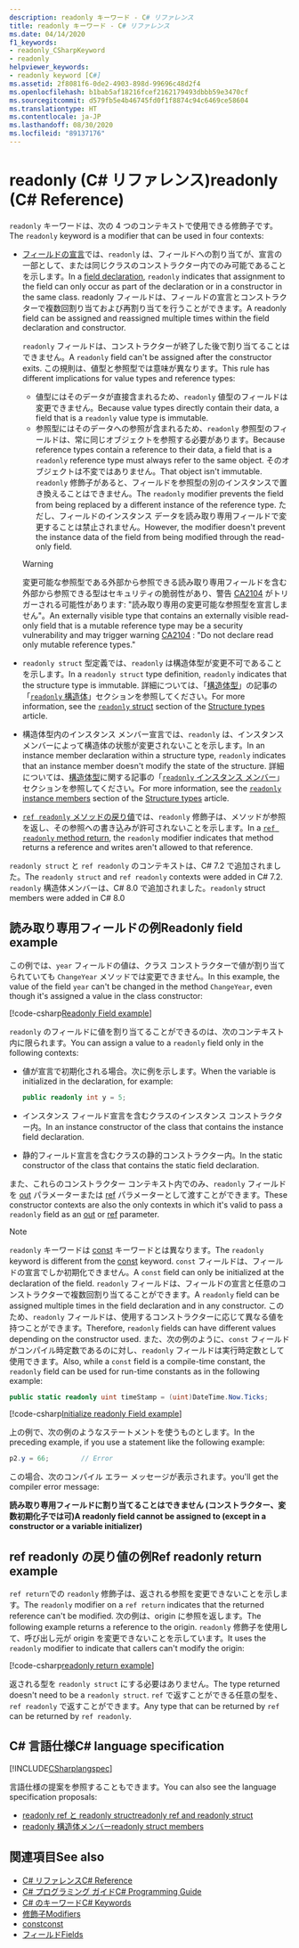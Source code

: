 ```yaml
---
description: readonly キーワード - C# リファレンス
title: readonly キーワード - C# リファレンス
ms.date: 04/14/2020
f1_keywords:
- readonly_CSharpKeyword
- readonly
helpviewer_keywords:
- readonly keyword [C#]
ms.assetid: 2f8081f6-0de2-4903-898d-99696c48d2f4
ms.openlocfilehash: b1bab5af18216fcef2162179493dbbb59e3470cf
ms.sourcegitcommit: d579fb5e4b46745fd0f1f8874c94c6469ce58604
ms.translationtype: HT
ms.contentlocale: ja-JP
ms.lasthandoff: 08/30/2020
ms.locfileid: "89137176"
---
```

# <a name="readonly-c-reference"></a><span data-ttu-id="b0dda-103">readonly (C# リファレンス)</span><span class="sxs-lookup"><span data-stu-id="b0dda-103">readonly (C# Reference)</span></span>

<span data-ttu-id="b0dda-104">`readonly` キーワードは、次の 4 つのコンテキストで使用できる修飾子です。</span><span class="sxs-lookup"><span data-stu-id="b0dda-104">The `readonly` keyword is a modifier that can be used in four contexts:</span></span>

- <span data-ttu-id="b0dda-105">[フィールドの宣言](#readonly-field-example)では、`readonly` は、フィールドへの割り当てが、宣言の一部として、または同じクラスのコンストラクター内でのみ可能であることを示します。</span><span class="sxs-lookup"><span data-stu-id="b0dda-105">In a [field declaration](#readonly-field-example), `readonly` indicates that assignment to the field can only occur as part of the declaration or in a constructor in the same class.</span></span> <span data-ttu-id="b0dda-106">readonly フィールドは、フィールドの宣言とコンストラクターで複数回割り当ておよび再割り当てを行うことができます。</span><span class="sxs-lookup"><span data-stu-id="b0dda-106">A readonly field can be assigned and reassigned multiple times within the field declaration and constructor.</span></span>
  
  <span data-ttu-id="b0dda-107">`readonly` フィールドは、コンストラクターが終了した後で割り当てることはできません。</span><span class="sxs-lookup"><span data-stu-id="b0dda-107">A `readonly` field can't be assigned after the constructor exits.</span></span> <span data-ttu-id="b0dda-108">この規則は、値型と参照型では意味が異なります。</span><span class="sxs-lookup"><span data-stu-id="b0dda-108">This rule has different implications for value types and reference types:</span></span>
  
  - <span data-ttu-id="b0dda-109">値型にはそのデータが直接含まれるため、`readonly` 値型のフィールドは変更できません。</span><span class="sxs-lookup"><span data-stu-id="b0dda-109">Because value types directly contain their data, a field that is a  `readonly` value type is immutable.</span></span>
  - <span data-ttu-id="b0dda-110">参照型にはそのデータへの参照が含まれるため、`readonly` 参照型のフィールドは、常に同じオブジェクトを参照する必要があります。</span><span class="sxs-lookup"><span data-stu-id="b0dda-110">Because reference types contain a reference to their data, a field that is a `readonly` reference type must always refer to the same object.</span></span> <span data-ttu-id="b0dda-111">そのオブジェクトは不変ではありません。</span><span class="sxs-lookup"><span data-stu-id="b0dda-111">That object isn't immutable.</span></span> <span data-ttu-id="b0dda-112">`readonly` 修飾子があると、フィールドを参照型の別のインスタンスで置き換えることはできません。</span><span class="sxs-lookup"><span data-stu-id="b0dda-112">The `readonly` modifier prevents the field from being replaced by a different instance of the reference type.</span></span> <span data-ttu-id="b0dda-113">ただし、フィールドのインスタンス データを読み取り専用フィールドで変更することは禁止されません。</span><span class="sxs-lookup"><span data-stu-id="b0dda-113">However, the modifier doesn't prevent the instance data of the field from being modified through the read-only field.</span></span>

  > [!WARNING]
  > <span data-ttu-id="b0dda-114">変更可能な参照型である外部から参照できる読み取り専用フィールドを含む外部から参照できる型はセキュリティの脆弱性があり、警告 [CA2104](/visualstudio/code-quality/ca2104) がトリガーされる可能性があります: "読み取り専用の変更可能な参照型を宣言しません"。</span><span class="sxs-lookup"><span data-stu-id="b0dda-114">An externally visible type that contains an externally visible read-only field that is a mutable reference type may be a security vulnerability and may trigger warning [CA2104](/visualstudio/code-quality/ca2104) : "Do not declare read only mutable reference types."</span></span>

- <span data-ttu-id="b0dda-115">`readonly struct` 型定義では、`readonly` は構造体型が変更不可であることを示します。</span><span class="sxs-lookup"><span data-stu-id="b0dda-115">In a `readonly struct` type definition, `readonly` indicates that the structure type is immutable.</span></span> <span data-ttu-id="b0dda-116">詳細については、「[構造体型](../builtin-types/struct.md)」の記事の「[`readonly` 構造体](../builtin-types/struct.md#readonly-struct)」セクションを参照してください。</span><span class="sxs-lookup"><span data-stu-id="b0dda-116">For more information, see the [`readonly` struct](../builtin-types/struct.md#readonly-struct) section of the [Structure types](../builtin-types/struct.md) article.</span></span>
- <span data-ttu-id="b0dda-117">構造体型内のインスタンス メンバー宣言では、`readonly` は、インスタンス メンバーによって構造体の状態が変更されないことを示します。</span><span class="sxs-lookup"><span data-stu-id="b0dda-117">In an instance member declaration within a structure type, `readonly` indicates that an instance member doesn't modify the state of the structure.</span></span> <span data-ttu-id="b0dda-118">詳細については、[構造体型](../builtin-types/struct.md)に関する記事の「[`readonly` インスタンス メンバー](../builtin-types/struct.md#readonly-instance-members)」セクションを参照してください。</span><span class="sxs-lookup"><span data-stu-id="b0dda-118">For more information, see the [`readonly` instance members](../builtin-types/struct.md#readonly-instance-members) section of the [Structure types](../builtin-types/struct.md) article.</span></span>
- <span data-ttu-id="b0dda-119">[`ref readonly` メソッドの戻り値](#ref-readonly-return-example)では、`readonly` 修飾子は、メソッドが参照を返し、その参照への書き込みが許可されないことを示します。</span><span class="sxs-lookup"><span data-stu-id="b0dda-119">In a [`ref readonly` method return](#ref-readonly-return-example), the `readonly` modifier indicates that method returns a reference and writes aren't allowed to that reference.</span></span>

<span data-ttu-id="b0dda-120">`readonly struct` と `ref readonly` のコンテキストは、C# 7.2 で追加されました。</span><span class="sxs-lookup"><span data-stu-id="b0dda-120">The `readonly struct` and `ref readonly` contexts were added in C# 7.2.</span></span> <span data-ttu-id="b0dda-121">`readonly` 構造体メンバーは、C# 8.0 で追加されました。</span><span class="sxs-lookup"><span data-stu-id="b0dda-121">`readonly` struct members were added in C# 8.0</span></span>

## <a name="readonly-field-example"></a><span data-ttu-id="b0dda-122">読み取り専用フィールドの例</span><span class="sxs-lookup"><span data-stu-id="b0dda-122">Readonly field example</span></span>

<span data-ttu-id="b0dda-123">この例では、`year` フィールドの値は、クラス コンストラクターで値が割り当てられていても `ChangeYear` メソッドでは変更できません。</span><span class="sxs-lookup"><span data-stu-id="b0dda-123">In this example, the value of the field `year` can't be changed in the method `ChangeYear`, even though it's assigned a value in the class constructor:</span></span>

[!code-csharp[Readonly Field example](snippets/ReadonlyKeywordExamples.cs#ReadonlyField)]

<span data-ttu-id="b0dda-124">`readonly` のフィールドに値を割り当てることができるのは、次のコンテキスト内に限られます。</span><span class="sxs-lookup"><span data-stu-id="b0dda-124">You can assign a value to a `readonly` field only in the following contexts:</span></span>

- <span data-ttu-id="b0dda-125">値が宣言で初期化される場合。次に例を示します。</span><span class="sxs-lookup"><span data-stu-id="b0dda-125">When the variable is initialized in the declaration, for example:</span></span>

  ```csharp
  public readonly int y = 5;
  ```

- <span data-ttu-id="b0dda-126">インスタンス フィールド宣言を含むクラスのインスタンス コンストラクター内。</span><span class="sxs-lookup"><span data-stu-id="b0dda-126">In an instance constructor of the class that contains the instance field declaration.</span></span>
- <span data-ttu-id="b0dda-127">静的フィールド宣言を含むクラスの静的コンストラクター内。</span><span class="sxs-lookup"><span data-stu-id="b0dda-127">In the static constructor of the class that contains the static field declaration.</span></span>

<span data-ttu-id="b0dda-128">また、これらのコンストラクター コンテキスト内でのみ、`readonly` フィールドを [out](out-parameter-modifier.md) パラメーターまたは [ref](ref.md) パラメーターとして渡すことができます。</span><span class="sxs-lookup"><span data-stu-id="b0dda-128">These constructor contexts are also the only contexts in which it's valid to pass a `readonly` field as an [out](out-parameter-modifier.md) or [ref](ref.md) parameter.</span></span>

> [!NOTE]
> <span data-ttu-id="b0dda-129">`readonly` キーワードは [const](const.md) キーワードとは異なります。</span><span class="sxs-lookup"><span data-stu-id="b0dda-129">The `readonly` keyword is different from the [const](const.md) keyword.</span></span> <span data-ttu-id="b0dda-130">`const` フィールドは、フィールドの宣言でしか初期化できません。</span><span class="sxs-lookup"><span data-stu-id="b0dda-130">A `const` field can only be initialized at the declaration of the field.</span></span> <span data-ttu-id="b0dda-131">`readonly` フィールドは、フィールドの宣言と任意のコンストラクターで複数回割り当てることができます。</span><span class="sxs-lookup"><span data-stu-id="b0dda-131">A `readonly` field can be assigned multiple times in the field declaration and in any constructor.</span></span> <span data-ttu-id="b0dda-132">このため、`readonly` フィールドは、使用するコンストラクターに応じて異なる値を持つことができます。</span><span class="sxs-lookup"><span data-stu-id="b0dda-132">Therefore, `readonly` fields can have different values depending on the constructor used.</span></span> <span data-ttu-id="b0dda-133">また、次の例のように、`const` フィールドがコンパイル時定数であるのに対し、`readonly` フィールドは実行時定数として使用できます。</span><span class="sxs-lookup"><span data-stu-id="b0dda-133">Also, while a `const` field is a compile-time constant, the `readonly` field can be used for run-time constants as in the following example:</span></span>
>
> ```csharp
> public static readonly uint timeStamp = (uint)DateTime.Now.Ticks;
> ```

[!code-csharp[Initialize readonly Field example](snippets/ReadonlyKeywordExamples.cs#InitReadonlyField)]

<span data-ttu-id="b0dda-134">上の例で、次の例のようなステートメントを使うものとします。</span><span class="sxs-lookup"><span data-stu-id="b0dda-134">In the preceding example, if you use a statement like the following example:</span></span>

```csharp
p2.y = 66;        // Error
```

<span data-ttu-id="b0dda-135">この場合、次のコンパイル エラー メッセージが表示されます。</span><span class="sxs-lookup"><span data-stu-id="b0dda-135">you'll get the compiler error message:</span></span>

<span data-ttu-id="b0dda-136">**読み取り専用フィールドに割り当てることはできません (コンストラクター、変数初期化子では可)**</span><span class="sxs-lookup"><span data-stu-id="b0dda-136">**A readonly field cannot be assigned to (except in a constructor or a variable initializer)**</span></span>

## <a name="ref-readonly-return-example"></a><span data-ttu-id="b0dda-137">ref readonly の戻り値の例</span><span class="sxs-lookup"><span data-stu-id="b0dda-137">Ref readonly return example</span></span>

<span data-ttu-id="b0dda-138">`ref return`での `readonly` 修飾子は、返される参照を変更できないことを示します。</span><span class="sxs-lookup"><span data-stu-id="b0dda-138">The `readonly` modifier on a `ref return` indicates that the returned reference can't be modified.</span></span> <span data-ttu-id="b0dda-139">次の例は、origin に参照を返します。</span><span class="sxs-lookup"><span data-stu-id="b0dda-139">The following example returns a reference to the origin.</span></span> <span data-ttu-id="b0dda-140">`readonly` 修飾子を使用して、呼び出し元が origin を変更できないことを示しています。</span><span class="sxs-lookup"><span data-stu-id="b0dda-140">It uses the `readonly` modifier to indicate that callers can't modify the origin:</span></span>

[!code-csharp[readonly return example](snippets/ReadonlyKeywordExamples.cs#ReadonlyReturn)]

<span data-ttu-id="b0dda-141">返される型を `readonly struct` にする必要はありません。</span><span class="sxs-lookup"><span data-stu-id="b0dda-141">The type returned doesn't need to be a `readonly struct`.</span></span> <span data-ttu-id="b0dda-142">`ref` で返すことができる任意の型を、`ref readonly` で返すことができます。</span><span class="sxs-lookup"><span data-stu-id="b0dda-142">Any type that can be returned by `ref` can be returned by `ref readonly`.</span></span>

## <a name="c-language-specification"></a><span data-ttu-id="b0dda-143">C# 言語仕様</span><span class="sxs-lookup"><span data-stu-id="b0dda-143">C# language specification</span></span>

[!INCLUDE[CSharplangspec](~/includes/csharplangspec-md.md)]

<span data-ttu-id="b0dda-144">言語仕様の提案を参照することもできます。</span><span class="sxs-lookup"><span data-stu-id="b0dda-144">You can also see the language specification proposals:</span></span>

- [<span data-ttu-id="b0dda-145">readonly ref と readonly struct</span><span class="sxs-lookup"><span data-stu-id="b0dda-145">readonly ref and readonly struct</span></span>](~/_csharplang/proposals/csharp-7.2/readonly-ref.md)
- [<span data-ttu-id="b0dda-146">readonly 構造体メンバー</span><span class="sxs-lookup"><span data-stu-id="b0dda-146">readonly struct members</span></span>](~/_csharplang/proposals/csharp-8.0/readonly-instance-members.md)

## <a name="see-also"></a><span data-ttu-id="b0dda-147">関連項目</span><span class="sxs-lookup"><span data-stu-id="b0dda-147">See also</span></span>

- [<span data-ttu-id="b0dda-148">C# リファレンス</span><span class="sxs-lookup"><span data-stu-id="b0dda-148">C# Reference</span></span>](../index.md)
- [<span data-ttu-id="b0dda-149">C# プログラミング ガイド</span><span class="sxs-lookup"><span data-stu-id="b0dda-149">C# Programming Guide</span></span>](../../programming-guide/index.md)
- [<span data-ttu-id="b0dda-150">C# のキーワード</span><span class="sxs-lookup"><span data-stu-id="b0dda-150">C# Keywords</span></span>](index.md)
- [<span data-ttu-id="b0dda-151">修飾子</span><span class="sxs-lookup"><span data-stu-id="b0dda-151">Modifiers</span></span>](index.md)
- [<span data-ttu-id="b0dda-152">const</span><span class="sxs-lookup"><span data-stu-id="b0dda-152">const</span></span>](const.md)
- [<span data-ttu-id="b0dda-153">フィールド</span><span class="sxs-lookup"><span data-stu-id="b0dda-153">Fields</span></span>](../../programming-guide/classes-and-structs/fields.md)
